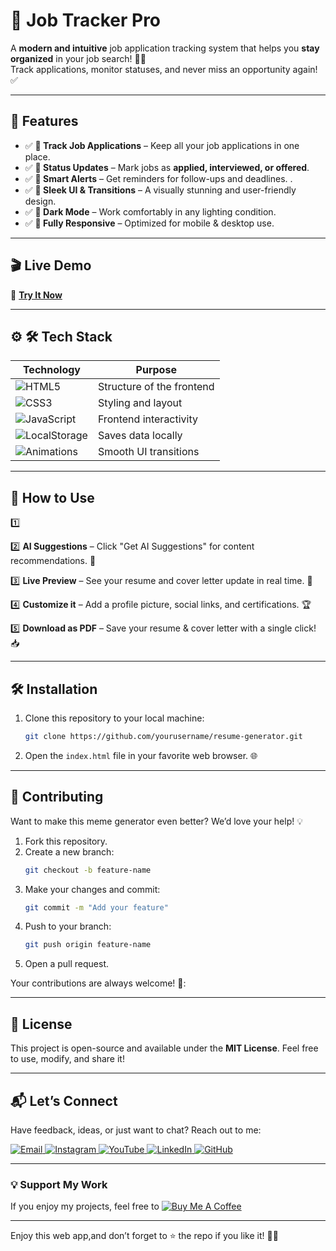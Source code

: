 # 📝 Job Tracker Pro

A **modern and intuitive** job application tracking system that helps you **stay organized** in your job search! 🎯💼  
Track applications, monitor statuses, and never miss an opportunity again! ✅

---

## 🌟 Features  
- ✅ **📌 Track Job Applications** – Keep all your job applications in one place.
- ✅ **📅 Status Updates** – Mark jobs as **applied, interviewed, or offered**. 
- ✅ **🔔 Smart Alerts** – Get reminders for follow-ups and deadlines.  .  
- ✅ **🎨 Sleek UI & Transitions** – A visually stunning and user-friendly design.  
- ✅ **🌙 Dark Mode** – Work comfortably in any lighting condition.  
- ✅ **📱 Fully Responsive** – Optimized for mobile & desktop use.  
  
---      
## 🎬 Live Demo 

🔗 **[Try It Now](https://ai-powered-lost-and-found.netlify.app/)**  


---

## ⚙ 🛠 Tech Stack
| **Technology**  | **Purpose** |
|-----------------|-------------|
| ![HTML5](https://img.shields.io/badge/HTML5-E34F26?style=for-the-badge&logo=html5&logoColor=white) | Structure of the frontend |
| ![CSS3](https://img.shields.io/badge/CSS3-1572B6?style=for-the-badge&logo=css3&logoColor=white) | Styling and layout |
| ![JavaScript](https://img.shields.io/badge/JavaScript-F7DF1E?style=for-the-badge&logo=javascript&logoColor=black) | Frontend interactivity |
| ![LocalStorage](https://img.shields.io/badge/LocalStorage-FF5733?style=for-the-badge) | Saves data locally |
| ![Animations](https://img.shields.io/badge/Animations-9400D3?style=for-the-badge) | Smooth UI transitions |


---

## 🚀 How to Use 
1️⃣ 

2️⃣ **AI Suggestions** – Click "Get AI Suggestions" for content recommendations. 🤖  

3️⃣ **Live Preview** – See your resume and cover letter update in real time. 👀  

4️⃣ **Customize it** – Add a profile picture, social links, and certifications. 🏆 

5️⃣ **Download as PDF** – Save your resume & cover letter with a single click! 📥  

---

## 🛠️ Installation  

1. Clone this repository to your local machine:  
   ```bash  
   git clone https://github.com/yourusername/resume-generator.git
   ```  

2. Open the `index.html` file in your favorite web browser. 🌐  
 

---

## 🤝 Contributing  

Want to make this meme generator even better? We’d love your help! 💡  
1. Fork this repository.  
2. Create a new branch:  
   ```bash  
   git checkout -b feature-name  
   ```  
3. Make your changes and commit:  
   ```bash  
   git commit -m "Add your feature"  
   ```  
4. Push to your branch:  
   ```bash  
   git push origin feature-name  
   ```  
5. Open a pull request.  

Your contributions are always welcome! 🌟:


---

## 📜 License  

This project is open-source and available under the **MIT License**. Feel free to use, modify, and share it!  

---

## 📬 Let’s Connect  

Have feedback, ideas, or just want to chat? Reach out to me:  
<div>
  <a href="mailto:onlykelvin06@gmail.com">
    <img src="https://img.shields.io/badge/Email-4285F4?style=for-the-badge&logo=gmail&logoColor=white" alt="Email" />
  </a>
  <a href="https://www.instagram.com/_.yo.kelvin/">
    <img src="https://img.shields.io/badge/Instagram-E4405F?style=for-the-badge&logo=instagram&logoColor=white" alt="Instagram" />
  </a>
  <a href="https://www.youtube.com/@TechTutor_Tv?sub_confirmation=1">
    <img src="https://img.shields.io/badge/YouTube-FF0000?style=for-the-badge&logo=youtube&logoColor=white" alt="YouTube" />
  </a>
  <a href = "https://www.linkedin.com/in/kelvin-agyare-yeboah-6728a7301?utm_source=share&utm_campaign=share_via&utm_content=profile&utm_medium=android_app">
    <img src="https://img.shields.io/badge/LinkedIn-0077B5?style=for-the-badge&logo=linkedin&logoColor=white" alt="LinkedIn" />
  </a>
  <a href="https://github.com/KelvCodes">
    <img src="https://img.shields.io/badge/GitHub-181717?style=for-the-badge&logo=github&logoColor=white" alt="GitHub" />
  </a>
</div>     
 
---
### 💡 Support My Work  
If you enjoy my projects, feel free to [![Buy Me A Coffee](https://img.shields.io/badge/Buy%20Me%20A%20Coffee-%F0%9F%8C%8D-yellow?style=for-the-badge&logo=buy-me-a-coffee&logoColor=black)](https://www.buymeacoffee.com/kelvcodes) 

---
Enjoy this web app,and don’t forget to ⭐ the repo if you like it! 🥳✨  






